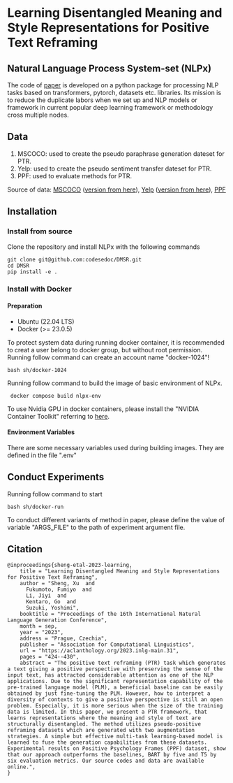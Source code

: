 # Learning Disentangled Meaning and Style Representations for Positive Text Reframing

## Natural Language Process System-set (NLPx)
The code of [paper](https://aclanthology.org/2023.inlg-main.31/) is developed on a python package for processing NLP tasks based on transformers, pytorch, datasets etc. libraries.
Its mission is to reduce the duplicate labors when we set up and NLP models or framework in current popular deep learning framework or methodology cross multiple nodes.

## Data
<ol>
    <li> MSCOCO: used to create the pseudo paraphrase generation dateset for PTR. </li>
    <li> Yelp: used to create the pseudo sentiment transfer dateset for PTR. </li>
    <li> PPF: used to evaluate methods for PTR. </li>
</ol>

Source of data: [MSCOCO](https://cocodataset.org/#home) ([version from here](https://github.com/IBM/quality-controlled-paraphrase-generation/tree/main/data/mscoco)), [Yelp](https://www.yelp.com/dataset) ([version from here](https://github.com/shentianxiao/language-style-transfer/tree/master/data/yelp)), [PPF](https://github.com/SALT-NLP/positive-frames)

## Installation
### Install from source
Clone the repository and install NLPx with the following commands
```shell
git clone git@github.com:codesedoc/DMSR.git
cd DMSR
pip install -e .
```
### Install with Docker
#### Preparation 
<ul>
    <li> Ubuntu (22.04 LTS) </li>
    <li> Docker (>=  23.0.5) </li>
</ul>
To protect system data during running docker container, it is recommended to creat a user belong to docker group, but without root permission.
Running follow command can create an account name "docker-1024"!

` bash sh/docker-1024 `

Running follow command to build the image of basic environment of NLPx. 

` docker compose build nlpx-env`

To use Nvidia GPU in docker containers, please install the "NVIDIA Container Toolkit" referring to [here](https://docs.nvidia.com/datacenter/cloud-native/container-toolkit/latest/install-guide.html#installing-with-apt).

#### Environment Variables

There are some necessary variables used during building images. They are defined in the file ".env" 

## Conduct Experiments
Running follow command to start 

` bash sh/docker-run `

To conduct different variants of method in paper, please define the value of variable "ARGS_FILE" to the path of experiment argument file.

## Citation

```
@inproceedings{sheng-etal-2023-learning,
    title = "Learning Disentangled Meaning and Style Representations for Positive Text Reframing",
    author = "Sheng, Xu  and
      Fukumoto, Fumiyo  and
      Li, Jiyi  and
      Kentaro, Go  and
      Suzuki, Yoshimi",
    booktitle = "Proceedings of the 16th International Natural Language Generation Conference",
    month = sep,
    year = "2023",
    address = "Prague, Czechia",
    publisher = "Association for Computational Linguistics",
    url = "https://aclanthology.org/2023.inlg-main.31",
    pages = "424--430",
    abstract = "The positive text reframing (PTR) task which generates a text giving a positive perspective with preserving the sense of the input text, has attracted considerable attention as one of the NLP applications. Due to the significant representation capability of the pre-trained language model (PLM), a beneficial baseline can be easily obtained by just fine-tuning the PLM. However, how to interpret a diversity of contexts to give a positive perspective is still an open problem. Especially, it is more serious when the size of the training data is limited. In this paper, we present a PTR framework, that learns representations where the meaning and style of text are structurally disentangled. The method utilizes pseudo-positive reframing datasets which are generated with two augmentation strategies. A simple but effective multi-task learning-based model is learned to fuse the generation capabilities from these datasets. Experimental results on Positive Psychology Frames (PPF) dataset, show that our approach outperforms the baselines, BART by five and T5 by six evaluation metrics. Our source codes and data are available online.",
}
```